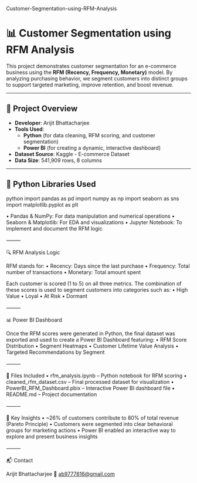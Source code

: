 

Customer-Segmentation-using-RFM-Analysis




# 📊 Customer Segmentation using RFM Analysis

This project demonstrates customer segmentation for an e-commerce business using the **RFM (Recency, Frequency, Monetary)** model. By analyzing purchasing behavior, we segment customers into distinct groups to support targeted marketing, improve retention, and boost revenue.

---

## 📁 Project Overview

- **Developer**: Arijit Bhattacharjee  
- **Tools Used**:
  - **Python** (for data cleaning, RFM scoring, and customer segmentation)
  - **Power BI** (for creating a dynamic, interactive dashboard)
- **Dataset Source**: Kaggle - E-commerce Dataset  
- **Data Size**: 541,909 rows, 8 columns  

---

## 🔧 Python Libraries Used

python
import pandas as pd
import numpy as np
import seaborn as sns
import matplotlib.pyplot as plt

  •	Pandas & NumPy: For data manipulation and numerical operations
	•	Seaborn & Matplotlib: For EDA and visualizations
	•	Jupyter Notebook: To implement and document the RFM logic

⸻

🔍 RFM Analysis Logic

RFM stands for:
	•	Recency: Days since the last purchase
	•	Frequency: Total number of transactions
	•	Monetary: Total amount spent

Each customer is scored (1 to 5) on all three metrics. The combination of these scores is used to segment customers into categories such as:
	•	High Value
	•	Loyal
	•	At Risk
	•	Dormant

⸻

📊 Power BI Dashboard

Once the RFM scores were generated in Python, the final dataset was exported and used to create a Power BI Dashboard featuring:
	•	RFM Score Distribution
	•	Segment Heatmaps
	•	Customer Lifetime Value Analysis
	•	Targeted Recommendations by Segment

⸻

🧾 Files Included
	•	rfm_analysis.ipynb – Python notebook for RFM scoring
	•	cleaned_rfm_dataset.csv – Final processed dataset for visualization
	•	PowerBI_RFM_Dashboard.pbix – Interactive Power BI dashboard file
	•	README.md – Project documentation

⸻

🧠 Key Insights
	•	~26% of customers contribute to 80% of total revenue (Pareto Principle)
	•	Customers were segmented into clear behavioral groups for marketing actions
	•	Power BI enabled an interactive way to explore and present business insights

⸻

📬 Contact

Arijit Bhattacharjee
📧 ab9777816@gmail.com



